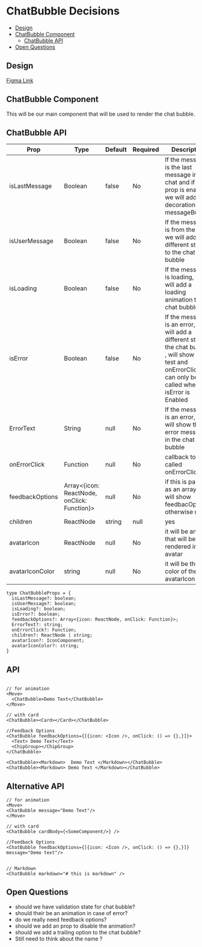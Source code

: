 # ChatBubble Decisions

- [Design](#design)
- [ChatBubble Component](#ChatBubble-component)
  - [ChatBubble API](#ChatBubble-api)
- [Open Questions](#open-questions)

## Design

[Figma Link](https://www.figma.com/design/jubmQL9Z8V7881ayUD95ps/Blade-DSL?node-id=100413-32686&t=n9A7LztwEkIsly3v-0) 

## ChatBubble Component

This will be our main component that will be used to render the chat bubble.

## ChatBubble API

| Prop          | Type      | Default | Required | Description                                                                                                                       |
| ------------- | --------- | ------- | -------- | --------------------------------------------------------------------------------------------------------------------------------- |
| isLastMessage | Boolean   | false   | No       | If the message is the last message in the chat  and if this prop is enabled we will add decorations messageBubble |
| isUserMessage | Boolean   | false   | No       | If the message is from the user, we will add a different styles to the chat bubble                                                |
| isLoading     | Boolean   | false   | No       | If the message is loading, we will add a loading animation to the chat bubble                                                     |
| isError       | Boolean   | false   | No       | If the message is an error, we will add a different style to the chat bubble ,  will show error test and onErrorClick can only be called when isError is Enabled                                                 |
| ErrorText    | String    | null    | No       | If the message is an error, we will show the error message in the chat bubble                                                     |
| onErrorClick | Function | null    | No       | callback to be called onErrorClick          |
| feedbackOptions | Array<{icon: ReactNode, onClick: Function}> | null | No | if this is passed as an array, we will show feedbacOptions, otherwise not        |
| children      | ReactNode | string | null    | yes       | The children that will be rendered inside the chat bubble. can  be react node or a string                                                                      |
| avatarIcon        | ReactNode | null    | No       | it will be an Icon that will be rendered inside avatar                                      |
| avatarIconColor        | string | null    | No       | it will be the color of the avatarIcon                                      |

```tsx
type ChatBubbleProps = {
  isLastMessage?: boolean;
  isUserMessage?: boolean;
  isLoading?: boolean;
  isError?: boolean;  
  feedbackOptions?: Array<{icon: ReactNode, onClick: Function}>;
  ErrorText?: string;
  onErrorClick?: Function;
  children?: ReactNode | string;
  avatarIcon?: IconComponent; 
  avatarIconColor?: string;
}
```

## API 
```tsx

// for animation
<Move>
  <ChatBubble>Demo Text</ChatBubble>
</Move>

// with card
<ChatBubble><Card></Card></ChatBubble>

//Feedback Options 
<ChatBubble feedbackOptions={[{icon: <Icon />, onClick: () => {},}]}>
  <Text> Demo Text</Text>
  <ChipGroup></ChipGroup>
</ChatBubble>

<ChatBubble><Markdown>  Demo Text </Markdown></ChatBubble>
<ChatBubble><Markdown> Demo Text </Markdown></ChatBubble>
````


## Alternative API

```tsx
// for animation
<Move>
<ChatBubble message="Demo Text"/>
</Move>

// with card
<ChatBubble cardBody={<SomeComponent/>} />

//Feedback Options 
<ChatBubble feedbackOptions={[{icon: <Icon />, onClick: () => {},}]} message="Demo text"/>


// Markdown
<ChatBubble markdown="# this is markdown" />
```


## Open Questions
- should we have validation state for chat bubble?
- should their be an animation in case of error?
- do we really need feedback options?
- should we add an prop to disable the animation?
- should we add a trailing option to the chat bubble?
- Still need to think about the name ?